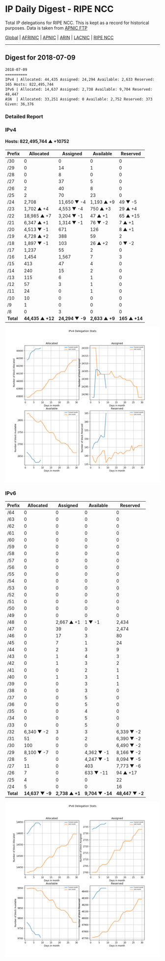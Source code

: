 # IP Daily Digest - RIPE NCC

Total IP delegations for RIPE NCC. This is kept as a record for historical purposes. Data is taken from [APNIC FTP](https://ftp.apnic.net/)

[Global](https://github.com/csmets/IP-Daily-Digest) | [AFRINIC](https://github.com/csmets/IP-Daily-Digest/tree/master/archives/AFRINIC) | [APNIC](https://github.com/csmets/IP-Daily-Digest/tree/master/archives/APNIC) | [ARIN](https://github.com/csmets/IP-Daily-Digest/tree/master/archives/ARIN) | [LACNIC](https://github.com/csmets/IP-Daily-Digest/tree/master/archives/LACNIC) | [RIPE NCC](https://github.com/csmets/IP-Daily-Digest/tree/master/archives/RIPE_NCC)

---

## Digest for 2018-07-09
```
2018-07-09
==========
IPv4 | Allocated: 44,435 Assigned: 24,294 Available: 2,633 Reserved: 165 Hosts: 822,495,744
IPv6 | Allocated: 14,637 Assigned: 2,738 Available: 9,704 Reserved: 48,447
ASN  | Allocated: 33,251 Assigned: 0 Available: 2,752 Reserved: 373 Given: 36,376
```

### Detailed Report

### IPv4

#### Hosts: **822,495,744 ▲ +10752**

| Prefix | Allocated | Assigned | Available | Reserved |
| ----- | ----- | ----- | ----- | ----- |
| /30 | 0 | 0 | 0 | 0 |
| /29 | 0 | 14 | 1 | 0 |
| /28 | 0 | 8 | 0 | 0 |
| /27 | 0 | 37 | 5 | 0 |
| /26 | 2 | 40 | 8 | 0 |
| /25 | 2 | 70 | 23 | 0 |
| /24 | 2,708 | 11,650 ▼ -4 | 1,193 ▲ +9 | 49 ▼ -5 |
| /23 | 1,702 ▲ +4 | 4,553 ▼ -4 | 750 ▲ +3 | 29 ▲ +4 |
| /22 | 18,985 ▲ +7 | 3,204 ▼ -1 | 47 ▲ +1 | 65 ▲ +15 |
| /21 | 6,347 ▲ +1 | 1,314 ▼ -1 | 76 ▼ -2 | 7 ▲ +1 |
| /20 | 4,513 ▼ -1 | 671 | 126 | 8 ▲ +1 |
| /19 | 4,728 ▲ +2 | 388 | 59 | 2 |
| /18 | 1,897 ▼ -1 | 103 | 26 ▲ +2 | 0 ▼ -2 |
| /17 | 1,237 | 55 | 2 | 0 |
| /16 | 1,454 | 1,567 | 7 | 3 |
| /15 | 413 | 47 | 4 | 0 |
| /14 | 240 | 15 | 2 | 0 |
| /13 | 115 | 6 | 1 | 0 |
| /12 | 57 | 3 | 1 | 0 |
| /11 | 24 | 0 | 1 | 0 |
| /10 | 10 | 0 | 0 | 0 |
| /9 | 1 | 0 | 0 | 0 |
| /8 | 0 | 3 | 0 | 0 |
| **Total** | **44,435 ▲ +12** | **24,294 ▼ -9** | **2,633 ▲ +9** | **165 ▲ +14** |

![ipv4-stats](ipv4-figure.png)

### IPv6

| Prefix | Allocated | Assigned | Available | Reserved |
| ----- | ----- | ----- | ----- | ----- |
| /64 | 0 | 0 | 0 | 0 |
| /63 | 0 | 0 | 0 | 0 |
| /62 | 0 | 0 | 0 | 0 |
| /61 | 0 | 0 | 0 | 0 |
| /60 | 0 | 0 | 0 | 0 |
| /59 | 0 | 0 | 0 | 0 |
| /58 | 0 | 0 | 0 | 0 |
| /57 | 0 | 0 | 0 | 0 |
| /56 | 0 | 0 | 0 | 0 |
| /55 | 0 | 0 | 0 | 0 |
| /54 | 0 | 0 | 0 | 0 |
| /53 | 0 | 0 | 0 | 0 |
| /52 | 0 | 0 | 0 | 0 |
| /51 | 0 | 0 | 0 | 0 |
| /50 | 0 | 0 | 0 | 0 |
| /49 | 0 | 0 | 0 | 0 |
| /48 | 0 | 2,667 ▲ +1 | 1 ▼ -1 | 2,434 |
| /47 | 0 | 39 | 0 | 2,474 |
| /46 | 0 | 17 | 3 | 80 |
| /45 | 0 | 7 | 1 | 24 |
| /44 | 0 | 2 | 3 | 9 |
| /43 | 0 | 1 | 4 | 3 |
| /42 | 0 | 1 | 3 | 2 |
| /41 | 0 | 0 | 2 | 1 |
| /40 | 0 | 1 | 3 | 1 |
| /39 | 0 | 0 | 3 | 1 |
| /38 | 0 | 0 | 3 | 0 |
| /37 | 0 | 0 | 5 | 0 |
| /36 | 0 | 0 | 5 | 0 |
| /35 | 0 | 0 | 4 | 0 |
| /34 | 0 | 0 | 5 | 0 |
| /33 | 0 | 0 | 5 | 0 |
| /32 | 6,340 ▼ -2 | 3 | 3 | 6,339 ▼ -2 |
| /31 | 51 | 0 | 2 | 6,390 ▼ -2 |
| /30 | 100 | 0 | 0 | 6,490 ▼ -2 |
| /29 | 8,100 ▼ -7 | 0 | 4,362 ▼ -1 | 8,166 ▼ -2 |
| /28 | 5 | 0 | 4,247 ▼ -1 | 8,094 ▼ -5 |
| /27 | 11 | 0 | 403 | 7,773 ▼ -6 |
| /26 | 7 | 0 | 633 ▼ -11 | 94 ▲ +17 |
| /25 | 4 | 0 | 0 | 22 |
| /24 | 5 | 0 | 0 | 16 |
| **Total** | **14,637 ▼ -9** | **2,738 ▲ +1** | **9,704 ▼ -14** | **48,447 ▼ -2** |

![ipv6-stats](ipv6-figure.png)